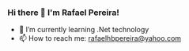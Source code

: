 ### Hi there 👋 I'm Rafael Pereira!

- 🌱 I’m currently learning .Net technology
- 📫 How to reach me: rafaelhbpereira@yahoo.com

<!--
**rafahenrique1/rafahenrique1** is a ✨ _special_ ✨ repository because its `README.md` (this file) appears on your GitHub profile.

Here are some ideas to get you started:


- 😄 Pronouns: ...
- ⚡ Fun fact: ...
-->
